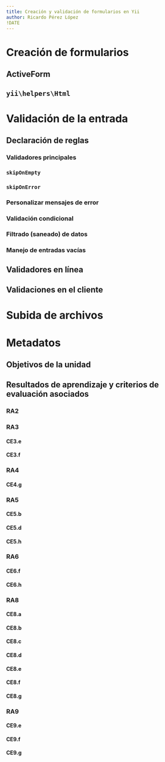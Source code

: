```yaml
---
title: Creación y validación de formularios en Yii
author: Ricardo Pérez López
!DATE
---
```


# Creación de formularios

## ActiveForm

## `yii\helpers\Html`

# Validación de la entrada

## Declaración de reglas

### Validadores principales

### `skipOnEmpty`

### `skipOnError`

### Personalizar mensajes de error

### Validación condicional

### Filtrado (saneado) de datos

### Manejo de entradas vacías

## Validadores en línea

## Validaciones en el cliente

# Subida de archivos

# Metadatos

## Objetivos de la unidad

## Resultados de aprendizaje y criterios de evaluación asociados

### RA2

### RA3

#### CE3.e

#### CE3.f

### RA4

#### CE4.g

### RA5

#### CE5.b

#### CE5.d

#### CE5.h

### RA6

#### CE6.f

#### CE6.h

### RA8

#### CE8.a

#### CE8.b

#### CE8.c

#### CE8.d

#### CE8.e

#### CE8.f

#### CE8.g

### RA9

#### CE9.e

#### CE9.f

#### CE9.g

